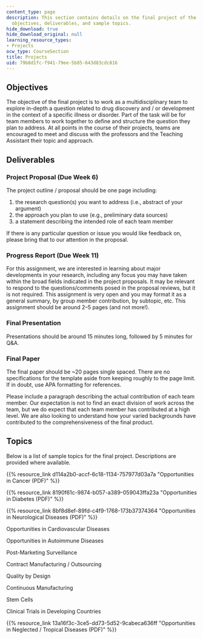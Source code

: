 ```yaml
---
content_type: page
description: This section contains details on the final project of the course, including
  objectives, deliverables, and sample topics.
hide_download: true
hide_download_original: null
learning_resource_types:
- Projects
ocw_type: CourseSection
title: Projects
uid: 79b8d1fc-f941-79ee-5b85-643d83cdc816
---
```


Objectives
----------

The objective of the final project is to work as a multidisciplinary team to explore in-depth a question related to drug discovery and / or development in the context of a specific illness or disorder. Part of the task will be for team members to work together to define and structure the question they plan to address. At all points in the course of their projects, teams are encouraged to meet and discuss with the professors and the Teaching Assistant their topic and approach.

Deliverables
------------

### Project Proposal (Due Week 6)

The project outline / proposal should be one page including:

1.  the research question(s) you want to address (i.e., abstract of your argument)
2.  the approach you plan to use (e.g., preliminary data sources)
3.  a statement describing the intended role of each team member

If there is any particular question or issue you would like feedback on, please bring that to our attention in the proposal.

### Progress Report (Due Week 11)

For this assignment, we are interested in learning about major developments in your research, including any focus you may have taken within the broad fields indicated in the project proposals. It may be relevant to respond to the questions/comments posed in the proposal reviews, but it is not required. This assignment is very open and you may format it as a general summary, by group member contribution, by subtopic, etc. This assignment should be around 2–5 pages (and not more!).

### Final Presentation

Presentations should be around 15 minutes long, followed by 5 minutes for Q&A.

### Final Paper

The final paper should be ~20 pages single spaced. There are no specifications for the template aside from keeping roughly to the page limit. If in doubt, use APA formatting for references.

Please include a paragraph describing the actual contribution of each team member. Our expectation is not to find an exact division of work across the team, but we do expect that each team member has contributed at a high level. We are also looking to understand how your varied backgrounds have contributed to the comprehensiveness of the final product.

Topics
------

Below is a list of sample topics for the final project. Descriptions are provided where available.

{{% resource_link d114a2b0-accf-6c18-1134-757977d03a7a "Opportunities in Cancer (PDF)" %}}

{{% resource_link 8190f61c-9874-b057-a389-059043ffa23a "Opportunities in Diabetes (PDF)" %}}

{{% resource_link 8bf8d8ef-89fd-c4f9-1768-173b37374364 "Opportunities in Neurological Diseases (PDF)" %}}

Opportunities in Cardiovascular Diseases

Opportunities in Autoimmune Diseases

Post-Marketing Surveillance

Contract Manufacturing / Outsourcing

Quality by Design

Continuous Manufacturing

Stem Cells

Clinical Trials in Developing Countries

{{% resource_link 13a16f3c-3ce5-dd73-5d52-9cabeca636ff "Opportunities in Neglected / Tropical Diseases (PDF)" %}}